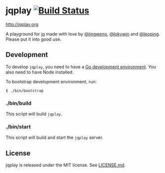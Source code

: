 jqplay [![Build Status](https://travis-ci.org/jingweno/jqplay.svg?branch=master)](https://travis-ci.org/jingweno/jqplay)
======

http://jqplay.org

A playground for [jq](https://github.com/stedolan/jq) made with love by [@jingweno](https://github.com/jingweno), [@lokywin](https://github.com/lokywin) and [@leoping](https://github.com/leoping).
Please put it into good use.

Development
-----------

To develop `jqplay`, you need to have a [Go development environment](http://golang.org/doc/install).
You also need to have Node installed.

To bootstrap development environment, run:

```
$ ./bin/bootstrap
```

### ./bin/build

This script will build `jqplay`.

### ./bin/start

This script will build and start the `jqplay` server.


License
-------

jqplay is released under the MIT license. See [LICENSE.md](https://github.com/jingweno/jqplay/blob/master/LICENSE.md).
